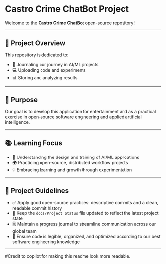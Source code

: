 # Castro Crime ChatBot Project

Welcome to the **Castro Crime ChatBot** open-source repository!

---

## 🚀 Project Overview

This repository is dedicated to:

- 📓 Journaling our journey in AI/ML projects
- 💻 Uploading code and experiments
- 📊 Storing and analyzing results

---

## 🎯 Purpose

Our goal is to develop this application for entertainment and as a practical exercise in open-source software engineering and applied artificial intelligence.

---

## 📚 Learning Focus

- 🤖 Understanding the design and training of AI/ML applications
- 🌍 Practicing open-source, distributed workflow projects
- 💡 Embracing learning and growth through experimentation 

---

## 📝 Project Guidelines

- ✅ Apply good open-source practices: descriptive commits and a clean, readable commit history
- 📄 Keep the `docs/Project Status` file updated to reflect the latest project state
- 🗒️ Maintain a progress journal to streamline communication across our global team
- 🧹 Ensure code is legible, organized, and optimized according to our best software engineering knowledge

---

#Credit to copilot for making this readme look more readable. 


